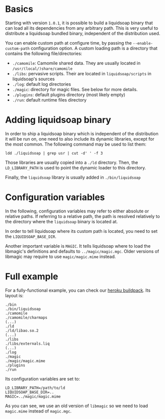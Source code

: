 # Basics

Starting with version `1.0.1`, it is possible to build a liquidsoap binary that can load
all its dependencies from any arbitrary path. This is very useful to distribute a liquidsoap
bundled binary, independent of the distribution used.

You can enable custom path at configure time, by passing the `--enable-custom-path` configuration option.
A custom loading path is a directory that contains the following file/directories:

- `./camomile`: Camomile shared data. They are usually located in `/usr/(local/)share/camomile`
- `./libs`: pervasive scripts. Their are located in `liquidsoap/scripts` in liquidsoap's sources
- `./log`: default log directories
- `./magic`: directory for magic files. See below for more details.
- `./plugins`: default plugins directory (most likely empty)
- `./run`: default runtime files directory

# Adding liquidsoap binary

In order to ship a liquidsoap binary which is independent of the distribution it will
be run on, one need to also include its dynamic libraries, except for the most common.
The following command may be used to list them:

```
ldd ./liquidsoap | grep usr | cut -d' ' -f 3
```

Those libraries are usually copied into a `./ld` directory. Then, the `LD_LIBRARY_PATH`
is used to point the dynamic loader to this directory.

Finally, the `liquidsoap` library is usually added in `./bin/liquidsoap`

# Configuration variables

In the following, configuration variables may refer to either absolute or relative paths. If referring to
a relative path, the path is resolved relatively to the directory where the `liquidsoap` binary
is located at.

In order to tell liquidsoap where its custom path is located, you need to set the
`LIQUIDSOAP_BASE_DIR`.

Another important variable is `MAGIC`. It tells liquidsoap where to load the libmagic's
definitions and defaults to `../magic/magic.mgc`. Older versions of libmagic may
require to use `magic/magic.mime` instead.

# Full example

For a fully-functional example, you can check our [heroku buildpack](https://github.com/savonet/heroku-buildpack-liquidsoap).
Its layout is:

```
./bin
./bin/liquidsoap
./camomile
./camomile/charmaps
(...)
./ld
./ld/libao.so.2
(...)
./libs
./libs/externals.liq
(...)
./log
./magic
./magic/magic.mime
./plugins
./run
```

Its configuration variables are set to:

```
LD_LIBRARY_PATH=/path/to/ld
LIQUIDSOAP_BASE_DIR=..
MAGIC=../magic/magic.mime
```

As you can see, we use an old version of `libmagic` so we need to load `magic.mime` instead of `magic.mgc`.
